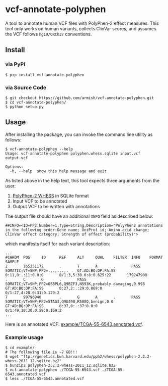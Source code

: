 # vcf-annotate-polyphen
A tool to annotate human VCF files with PolyPhen-2 effect measures.
This tool only works on human variants,
collects ClinVar scores,
and assumes the VCF follows `hg19/GRCh37` conventions.

## Install
### via PyPi
```
$ pip install vcf-annotate-polyphen
```

### via Source Code
```
$ git checkout https://github.com/armish/vcf-annotate-polyphen.git
$ cd vcf-annotate-polyphen/
$ python setup.py
```

## Usage
After installing the package, you can invoke the command line utility as follows:

```
$ vcf-annotate-polyphen --help
Usage: vcf-annotate-polyphen polyphen.whess.sqlite input.vcf output.vcf

Options:
  -h, --help  show this help message and exit
```

As listed above in the help text, this tool expects three arguments from the user:

1. [PolyPhen-2 WHESS](ftp://genetics.bwh.harvard.edu/pph2/whess) in SQLite format
2. Input VCF to be annotated
3. Output VCF to be written with annotations

The output file should have an additional `INFO` field as described below:

```
##INFO=<ID=PP2,Number=1,Type=String,Description="PolyPhen2 annotations in the following order:Gene name; UniProt id; Amino acid change; ClinVar effect category; Strength of effect (probability)">
```

which manifests itself for each variant description:

```
...
#CHROM  POS     ID      REF     ALT     QUAL    FILTER  INFO    FORMAT  SAMPLE
2       165351172       .       T       A       .       PASS    SOMATIC;VT=SNP;PP2=.,.,.,.,.    GT:AD:BQ:DP:FA:SS       0:11,0:.:11:0.0:0       0/1:3,5:30.0:8:0.625:22       179247908       .       C       G       .       PASS    SOMATIC;VT=SNP;PP2=OSBPL6,Q9BZF3,N593K,probably damaging,0.998  GT:AD:BQ:DP:FA:SS       0:27,2:.:29:0.069:0     0/1:27,4:28.0:31:0.129:2
7       99796940        .       G       A       .       PASS    SOMATIC;VT=SNP;PP2=STAG3,Q9UJ98,R508Q,benign,0.0        GT:AD:BQ:DP:FA:SS       0:37,0:.:37:0.0:0       0/1:49,10:30.0:59:0.169:2
...
```

Here is an annotated VCF: [example/TCGA-55-6543.annotated.vcf](example/TCGA-55-6543.annotated.vcf).

### Example usage
```
$ cd example/
# The following file is ~7 GB!!!
$ wget "ftp://genetics.bwh.harvard.edu/pph2/whess/polyphen-2.2.2-whess-2011_12.sqlite.bz2"
$ bunzip2 polyphen-2.2.2-whess-2011_12.sqlite.bz2
$ vcf-annotate-polyphen ./TCGA-55-6543.vcf ./TCGA-55-6543.annotated.vcf
$ less ./TCGA-55-6543.annotated.vcf
```
